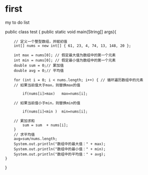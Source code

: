# first
my to do list

public class test {
	public static void main(String[] args){

		// 定义一个整型数组，并赋初值
		int[] nums = new int[] { 61, 23, 4, 74, 13, 148, 20 };
        
		int max = nums[0]; // 假定最大值为数组中的第一个元素
		int min = nums[0]; // 假定最小值为数组中的第一个元素
		double sum = 0;// 累加值
		double avg = 0;// 平均值
        
		for (int i = 0; i < nums.length; i++) { // 循环遍历数组中的元素
        // 如果当前值大于max，则替换max的值

    	    if(nums[i]>max)   max=nums[i];
		
        // 如果当前值小于min，则替换min的值
       
            if(nums[i]<min )  min=nums[i];
        
        // 累加求和
            sum = sum  + nums[i];
		}        
        // 求平均值
        avg=sum/nums.length;
		System.out.println("数组中的最大值：" + max);
		System.out.println("数组中的最小值：" + min);
		System.out.println("数组中的平均值：" + avg);
	}
}
